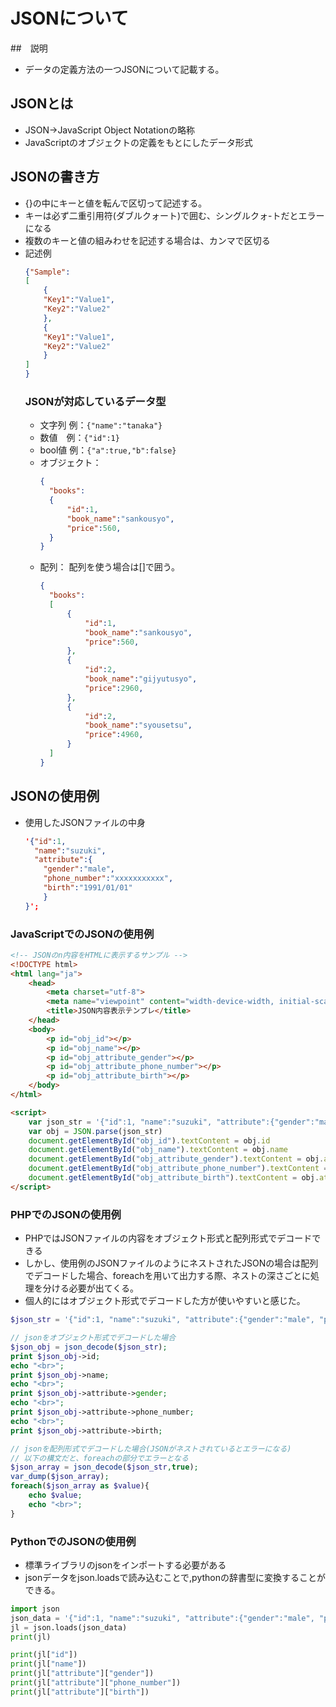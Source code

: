 # JSONについて
##　説明
- データの定義方法の一つJSONについて記載する。

## JSONとは
- JSON→JavaScript Object Notationの略称
- JavaScriptのオブジェクトの定義をもとにしたデータ形式

## JSONの書き方
- {}の中にキーと値を転んで区切って記述する。
- キーは必ず二重引用符(ダブルクォート)で囲む、シングルクォ-トだとエラーになる
- 複数のキーと値の組みわせを記述する場合は、カンマで区切る
- 記述例
    ```json
    {"Sample":
    [
        {
        "Key1":"Value1",
        "Key2":"Value2"
        },
        {
        "Key1":"Value1",
        "Key2":"Value2"
        }
    ]
    }
    ```
    ### JSONが対応しているデータ型
    - 文字列 例：`{"name":"tanaka"}`
    - 数値　例：`{"id":1}`
    - bool値 例：`{"a":true,"b":false}`
    - オブジェクト： 
      ```json
      {
        "books":
        {
            "id":1,
            "book_name":"sankousyo",
            "price":560,
        }
      }
      ```
    - 配列： 配列を使う場合は[]で囲う。
      ```json
      {
        "books":
        [
            {
                "id":1,
                "book_name":"sankousyo",
                "price":560,
            },
            {
                "id":2,
                "book_name":"gijyutusyo",
                "price":2960,
            },
            {
                "id":2,
                "book_name":"syousetsu",
                "price":4960,
            }
        ]
      }
      ```
## JSONの使用例
- 使用したJSONファイルの中身
  ```json
  '{"id":1, 
    "name":"suzuki", 
    "attribute":{
      "gender":"male",
      "phone_number":"xxxxxxxxxxx",
      "birth":"1991/01/01"
      }
  }';
  ```
### JavaScriptでのJSONの使用例
```html
<!-- JSONのn内容をHTMLに表示するサンプル -->
<!DOCTYPE html>
<html lang="ja">
    <head>
        <meta charset="utf-8">
        <meta name="viewpoint" content="width-device-width, initial-scale=1.0">
        <title>JSON内容表示テンプレ</title>
    </head>
    <body>
        <p id="obj_id"></p>
        <p id="obj_name"></p>
        <p id="obj_attribute_gender"></p>
        <p id="obj_attribute_phone_number"></p>
        <p id="obj_attribute_birth"></p>   
    </body>
</html>

<script>
    var json_str = '{"id":1, "name":"suzuki", "attribute":{"gender":"male", "phone_number":"xxxxxxxxxxx", "birth":"1991/01/01"}}';
    var obj = JSON.parse(json_str)
    document.getElementById("obj_id").textContent = obj.id
    document.getElementById("obj_name").textContent = obj.name
    document.getElementById("obj_attribute_gender").textContent = obj.attribute.gender
    document.getElementById("obj_attribute_phone_number").textContent = obj.attribute.phone_number
    document.getElementById("obj_attribute_birth").textContent = obj.attribute.birth
</script>


```

### PHPでのJSONの使用例
- PHPではJSONファイルの内容をオブジェクト形式と配列形式でデコードできる
- しかし、使用例のJSONファイルのようにネストされたJSONの場合は配列でデコードした場合、foreachを用いて出力する際、ネストの深さごとに処理を分ける必要が出てくる。
- 個人的にはオブジェクト形式でデコードした方が使いやすいと感じた。
```php
$json_str = '{"id":1, "name":"suzuki", "attribute":{"gender":"male", "phone_number":"xxxxxxxxxxx", "birth":"1991/01/01"}}';

// jsonをオブジェクト形式でデコードした場合
$json_obj = json_decode($json_str);
print $json_obj->id;
echo "<br>";
print $json_obj->name;
echo "<br>";
print $json_obj->attribute->gender;
echo "<br>";
print $json_obj->attribute->phone_number;
echo "<br>";
print $json_obj->attribute->birth;

// jsonを配列形式でデコードした場合(JSONがネストされているとエラーになる)
// 以下の構文だと、foreachの部分でエラーとなる
$json_array = json_decode($json_str,true);
var_dump($json_array);
foreach($json_array as $value){
    echo $value;
    echo "<br>";
}
```
 
### PythonでのJSONの使用例
- 標準ライブラリのjsonをインポートする必要がある
- jsonデータをjson.loadsで読み込むことで,pythonの辞書型に変換することができる。
```python
import json
json_data = '{"id":1, "name":"suzuki", "attribute":{"gender":"male", "phone_number":"xxxxxxxxxxx", "birth":"1991/01/01"}}'
jl = json.loads(json_data)
print(jl)

print(jl["id"])
print(jl["name"])
print(jl["attribute"]["gender"])
print(jl["attribute"]["phone_number"])
print(jl["attribute"]["birth"])

```